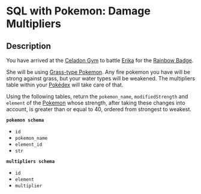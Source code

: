 # SQL with Pokemon: Damage Multipliers

## Description

You have arrived at the [Celadon Gym](https://pokemon.fandom.com/wiki/Celadon_City_Gym) to battle [Erika](https://pokemon.fandom.com/wiki/Erika) for the [Rainbow Badge](https://pokemon.fandom.com/wiki/Gym_Badges#Rainbow_Badge).

She will be using [Grass-type Pokemon](https://pokemon.fandom.com/wiki/Grass_type). Any fire pokemon you have will be strong against grass, but your water types will be weakened. The multipliers table within your [Pokédex](https://en.wikipedia.org/wiki/Gameplay_of_Pok%C3%A9mon#Pok%C3%A9dex) will take care of that.

Using the following tables, return the `pokemon_name`, `modifiedStrength` and `element` of the [Pokemon](https://en.wikipedia.org/wiki/Pok%C3%A9mon) whose strength, after taking these changes into account, is greater than or equal to 40, ordered from strongest to weakest.

**`pokemon schema`**

* `id`
* `pokemon_name`
* `element_id`
* `str`

**`multipliers schema`**

* `id`
* `element`
* `multiplier`
